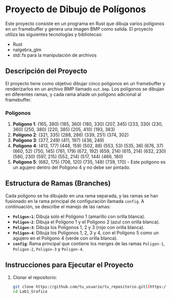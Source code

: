 # Proyecto de Dibujo de Polígonos

Este proyecto consiste en un programa en Rust que dibuja varios polígonos en un framebuffer y genera una imagen BMP como salida. El proyecto utiliza las siguientes tecnologías y bibliotecas:

- Rust
- nalgebra_glm
- std::fs para la manipulación de archivos

## Descripción del Proyecto

El proyecto tiene como objetivo dibujar cinco polígonos en un framebuffer y renderizarlos en un archivo BMP llamado `out.bmp`. Los polígonos se dibujan en diferentes ramas, y cada rama añade un polígono adicional al framebuffer.

### Polígonos

1. **Polígono 1**: (165, 380) (185, 360) (180, 330) (207, 345) (233, 330) (230, 360) (250, 380) (220, 385) (205, 410) (193, 383)
2. **Polígono 2**: (321, 335) (288, 286) (339, 251) (374, 302)
3. **Polígono 3**: (377, 249) (411, 197) (436, 249)
4. **Polígono 4**: (413, 177) (448, 159) (502, 88) (553, 53) (535, 36) (676, 37) (660, 52) (750, 145) (761, 179) (672, 192) (659, 214) (615, 214) (632, 230) (580, 230) (597, 215) (552, 214) (517, 144) (466, 180)
5. **Polígono 5**: (682, 175) (708, 120) (735, 148) (739, 170) - Este polígono es un agujero dentro del Polígono 4 y no debe ser pintado.

## Estructura de Ramas (Branches)

Cada polígono se ha dibujado en una rama separada, y las ramas se han fusionado en la rama principal de configuración llamada `config`. A continuación, se describe el manejo de las ramas:

- **`Poligon-1`**: Dibuja solo el Polígono 1 (amarillo con orilla blanca).
- **`Poligon-2`**: Dibuja el Polígono 1 y el Polígono 2 (azul con orilla blanca).
- **`Poligon-3`**: Dibuja los Polígonos 1, 2 y 3 (rojo con orilla blanca).
- **`Poligon-4`**: Dibuja los Polígonos 1, 2, 3 y 4, con el Polígono 5 como un agujero en el Polígono 4 (verde con orilla blanca).
- **`config`**: Rama principal que contiene los merges de las ramas `Poligon-1`, `Poligon-2`, `Poligon-3` y `Poligon-4`.

## Instrucciones para Ejecutar el Proyecto

1. Clonar el repositorio:
   ```sh
   git clone https://github.com/tu_usuario/tu_repositorio.git](https://github.com/Maria-Villafuerte/Lab1_Grafica
   cd Lab1_Grafica
